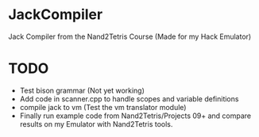 # JackCompiler
Jack Compiler from the Nand2Tetris Course (Made for my Hack Emulator)

# TODO
* Test bison grammar (Not yet working)
* Add code in scanner.cpp to handle scopes and variable definitions
* compile jack to vm (Test the vm translator module)
* Finally run example code from Nand2Tetris/Projects 09+ and compare results on my Emulator with Nand2Tetris tools.